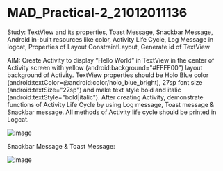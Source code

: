 # MAD_Practical-2_21012011136


Study: TextView and its properties, Toast Message, Snackbar Message, Android in-built resources like color, Activity Life Cycle, Log Message in logcat, Properties of Layout ConstraintLayout, Generate id of TextView

AIM: Create Activity to display “Hello World” in TextView in the center of Activity screen with yellow (android:background="#FFFF00") layout background of Activity. TextView properties should be Holo Blue color (android:textColor=@android:color/holo_blue_bright), 27sp font size (android:textSize="27sp") and make text style bold and italic (android:textStyle="bold|italic"). After creating Activity, demonstrate functions of Activity Life Cycle by using Log message, Toast message & Snackbar message. All methods of Activity life cycle should be printed in Logcat.


![image](https://github.com/Rushi-7070/MAD_Practical-2_21012011136/assets/97504709/06aa491b-1d99-4e58-be40-5ce061033b96)







Snackbar Message & Toast Message:




![image](https://github.com/Rushi-7070/MAD_Practical-2_21012011136/assets/97504709/d8f6cd75-fd34-448f-96db-ef3bdbb97ad2)
